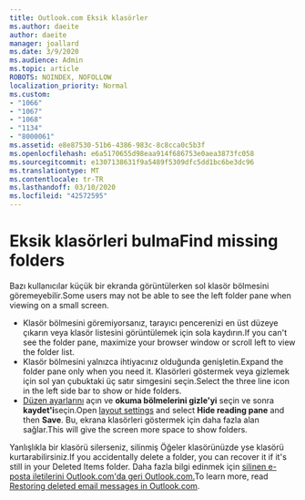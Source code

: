 ```yaml
---
title: Outlook.com Eksik klasörler
ms.author: daeite
author: daeite
manager: joallard
ms.date: 3/9/2020
ms.audience: Admin
ms.topic: article
ROBOTS: NOINDEX, NOFOLLOW
localization_priority: Normal
ms.custom:
- "1066"
- "1067"
- "1068"
- "1134"
- "8000061"
ms.assetid: e8e87530-51b6-4386-983c-8c8cca0c5b3f
ms.openlocfilehash: e6a5170655d98eaa914f686753e0aea3873fc058
ms.sourcegitcommit: e1307138631f9a5489f5309dfc5dd1bc6be3dc96
ms.translationtype: MT
ms.contentlocale: tr-TR
ms.lasthandoff: 03/10/2020
ms.locfileid: "42572595"
---
```

# <a name="find-missing-folders"></a><span data-ttu-id="d0f54-102">Eksik klasörleri bulma</span><span class="sxs-lookup"><span data-stu-id="d0f54-102">Find missing folders</span></span>

<span data-ttu-id="d0f54-103">Bazı kullanıcılar küçük bir ekranda görüntülerken sol klasör bölmesini göremeyebilir.</span><span class="sxs-lookup"><span data-stu-id="d0f54-103">Some users may not be able to see the left folder pane when viewing on a small screen.</span></span>

- <span data-ttu-id="d0f54-104">Klasör bölmesini göremiyorsanız, tarayıcı pencerenizi en üst düzeye çıkarın veya klasör listesini görüntülemek için sola kaydırın.</span><span class="sxs-lookup"><span data-stu-id="d0f54-104">If you can't see the folder pane, maximize your browser window or scroll left to view the folder list.</span></span>
- <span data-ttu-id="d0f54-105">Klasör bölmesini yalnızca ihtiyacınız olduğunda genişletin.</span><span class="sxs-lookup"><span data-stu-id="d0f54-105">Expand the folder pane only when you need it.</span></span> <span data-ttu-id="d0f54-106">Klasörleri göstermek veya gizlemek için sol yan çubuktaki üç satır simgesini seçin.</span><span class="sxs-lookup"><span data-stu-id="d0f54-106">Select the three line icon in the left side bar to show or hide folders.</span></span>
- <span data-ttu-id="d0f54-107">[Düzen ayarlarını](https://outlook.live.com/mail/options/mail/layout) açın ve **okuma bölmelerini gizle'yi** seçin ve sonra **kaydet'i**seçin.</span><span class="sxs-lookup"><span data-stu-id="d0f54-107">Open [layout settings](https://outlook.live.com/mail/options/mail/layout) and select **Hide reading pane** and then **Save**.</span></span> <span data-ttu-id="d0f54-108">Bu, ekrana klasörleri göstermek için daha fazla alan sağlar.</span><span class="sxs-lookup"><span data-stu-id="d0f54-108">This will give the screen more space to show folders.</span></span>

<span data-ttu-id="d0f54-109">Yanlışlıkla bir klasörü silerseniz, silinmiş Öğeler klasörünüzde yse klasörü kurtarabilirsiniz.</span><span class="sxs-lookup"><span data-stu-id="d0f54-109">If you accidentally delete a folder, you can recover it if it's still in your Deleted Items folder.</span></span> <span data-ttu-id="d0f54-110">Daha fazla bilgi edinmek için [silinen e-posta iletilerini Outlook.com'da geri Outlook.com.](https://support.office.com/article/cf06ab1b-ae0b-418c-a4d9-4e895f83ed50)</span><span class="sxs-lookup"><span data-stu-id="d0f54-110">To learn more, read [Restoring deleted email messages in Outlook.com](https://support.office.com/article/cf06ab1b-ae0b-418c-a4d9-4e895f83ed50).</span></span>
